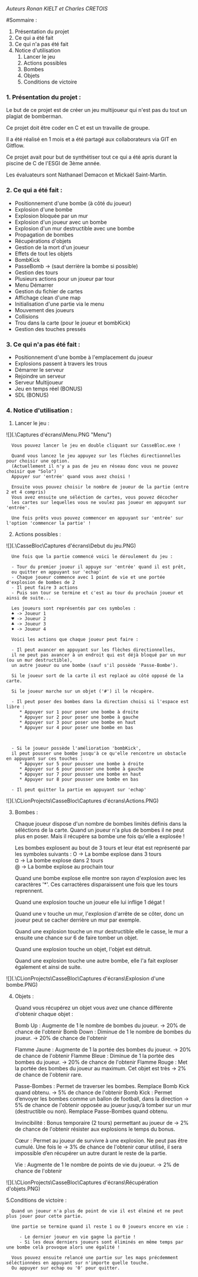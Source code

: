 *Auteurs Ronan KIELT et Charles CRETOIS*

#Sommaire :
1. Présentation du projet
2. Ce qui a été fait 
3. Ce qui n'a pas été fait
4. Notice d'utilisation
   1. Lancer le jeu
   2. Actions possibles
   3. Bombes
   4. Objets
   5. Conditions de victoire

### 1. Présentation du projet :

   Le but de ce projet est de créer un jeu multijoueur qui n'est pas du tout un plagiat de bomberman.
   
   Ce projet doit être coder en C et est un travaille de groupe.
   
   Il a été réalisé en 1 mois et a été partagé aux collaborateurs via GIT en Gitflow.

   Ce projet avait pour but de synthétiser tout ce qui a été apris durant la piscine de C de l'ESGI de 3ème année.

   Les évaluateurs sont Nathanael Demacon et Mickaël Saint-Martin.

### 2. Ce qui a été fait :

* Positionnement d'une bombe (à côté du joueur)
* Explosion d'une bombe
* Explosion bloquée par un mur
* Explosion d'un joueur avec un bombe
* Explosion d'un mur destructible avec une bombe
* Propagation de bombes
* Récupérations d'objets
* Gestion de la mort d'un joueur
* Effets de tout les objets
* BombKick
* PasseBomb -> (saut derrière la bombe si possible)
* Gestion des tours
* Plusieurs actions pour un joueur par tour
* Menu Démarrer
* Gestion du fichier de cartes
* Affichage clean d'une map
* Initialisation d'une partie via le menu
* Mouvement des joueurs
* Collisions
* Trou dans la carte (pour le joueur et bombKick)
* Gestion des touches pressés

### 3. Ce qui n'a pas été fait :

* Positionnement d'une bombe à l'emplacement du joueur
* Explosions passent à travers les trous
* Démarrer le serveur
* Rejoindre un serveur
* Serveur Multijoueur
* Jeu en temps réel (BONUS)
* SDL (BONUS)

### 4. Notice d'utilisation :

1. Lancer le jeu :

![](.\Captures d'écrans\Menu.PNG "Menu")

      Vous pouvez lancer le jeu en double cliquant sur CasseBloc.exe !

      Quand vous lancez le jeu appuyez sur les flèches directionnelles pour choisir une option. 
      (Actuellement il n'y a pas de jeu en réseau donc vous ne pouvez choisir que "Solo")
      Appuyer sur 'entrée' quand vous avez choisi !
    
      Ensuite vous pouvez choisir le nombre de joueur de la partie (entre 2 et 4 compris)
      Vous avez ensuite une séléction de cartes, vous pouvez décocher
      les cartes sur lequelles vous ne voulez pas joueur en appuyant sur 'entrée'. 
    
      Une fois prêts vous pouvez commencer en appuyant sur 'entrée' sur l'option 'commencer la partie' !

2. Actions possibles :
      

![](.\CasseBloc\Captures d'écrans\Debut du jeu.PNG)

      Une fois que la partie commencé voici le déroulement du jeu :

      - Tour du premier joueur il appuye sur 'entrée' quand il est prêt, 
      ou quitter en appuyant sur 'echap'
      - Chaque joueur commence avec 1 point de vie et une portée d'explosion de bombes de 2
      - Il peut faire 3 actions
      - Puis son tour se termine et c'est au tour du prochain joueur et ainsi de suite...

      Les joueurs sont représentés par ces symboles :
      ♠ -> Joueur 1
      ♥ -> Joueur 2
      ♣ -> Joueur 3
      ♦ -> Joueur 4

      Voici les actions que chaque joueur peut faire :

      - Il peut avancer en appuyant sur les flèches directionnelles, 
      il ne peut pas avancer à un endroit qui est déjà bloqué par un mur (ou un mur destructible), 
      un autre joueur ou une bombe (sauf s'il possède 'Passe-Bombe'). 
      
      Si le joueur sort de la carte il est replacé au côté opposé de la carte.
      
      Si le joueur marche sur un objet ('#') il le récupère.

      - Il peut poser des bombes dans la direction choisi si l'espace est libre :
         * Appuyer sur 1 pour poser une bombe à droite
         * Appuyer sur 2 pour poser une bombe à gauche
         * Appuyer sur 3 pour poser une bombe en haut
         * Appuyer sur 4 pour poser une bombe en bas

      

      - Si le joueur possède l'amélioration 'bombKick',
      il peut pousser une bombe jusqu'à ce qu'elle rencontre un obstacle en appuyant sur ces touches :
         * Appuyer sur 5 pour pousser une bombe à droite
         * Appuyer sur 6 pour pousser une bombe à gauche
         * Appuyer sur 7 pour pousser une bombe en haut
         * Appuyer sur 8 pour pousser une bombe en bas

      - Il peut quitter la partie en appuyant sur 'echap'


![](.\CLionProjects\CasseBloc\Captures d'écrans\Actions.PNG)


3. Bombes :


      Chaque joueur dispose d'un nombre de bombes limités définis dans la séléctions de la carte.
      Quand un joueur n'a plus de bombes il ne peut plus en poser.
      Mais il récupère sa bombe une fois qu'elle a explosée !

      Les bombes explosent au bout de 3 tours et leur état est représenté par les symboles suivants :
      O -> La bombe explose dans 3 tours  
      ¤ -> La bombe explose dans 2 tours  
      @ -> La bombe explose au prochain tour

      Quand une bombe explose elle montre son rayon d'explosion avec les caractères '*'.
      Ces carractères disparaissent une fois que les tours reprennent.

      Quand une explosion touche un joueur elle lui inflige 1 dégat !
      
      Quand une v touche un mur, l'explosion d'arrête de se côter,
      donc un joueur peut se cacher derrière un mur par exemple.

      Quand une explosion touche un mur destructible elle le casse,
      le mur a ensuite une chance sur 6 de faire tomber un objet.

      Quand une explosion touche un objet, l'objet est détruit.

      Quand une explosion touche une autre bombe, elle l'a fait exploser également et ainsi de suite.


![](.\CLionProjects\CasseBloc\Captures d'écrans\Explosion d'une bombe.PNG)


4. Objets :



      Quand vous récupérez un objet vous avez une chance différente d'obtenir chaque objet :
      
      Bomb Up : Augmente de 1 le nombre de bombes du joueur.                                          -> 20% de chance de l'obtenir
      Bomb Down : Diminue de 1 le nombre de bombes du joueur.                                         -> 20% de chance de l'obtenir

      Flamme Jaune : Augmente de 1 la portée des bombes du joueur.                                    -> 20% de chance de l'obtenir
      Flamme Bleue : Diminue de 1 la portée des bombes du joueur.                                     -> 20% de chance de l'obtenir
      Flamme Rouge : Met la portée des bombes du joueur au maximum. Cet objet est très                -> 2% de chance de l'obtenir
      rare.

      Passe-Bombes : Permet de traverser les bombes. Remplace Bomb Kick quand obtenu.                 -> 5% de chance de l'obtenir
      Bomb Kick : Permet d’envoyer les bombes comme un ballon de football, dans la direction          -> 5% de chance de l'obtenir
      opposée au joueur jusqu’à tomber sur un mur (destructible ou non). Remplace Passe-Bombes
      quand obtenu.

      Invincibilité : Bonus temporaire (2 tours) permettant au joueur de                              -> 2% de chance de l'obtenir
      résister aux explosions le temps du bonus.

      Cœur : Permet au joueur de survivre à une explosion. Ne peut pas être cumulé. Une fois le       -> 3% de chance de l'obtenir
      cœur utilisé, il sera impossible d’en récupérer un autre durant le reste de la partie.
      
      Vie : Augmente de 1 le nombre de points de vie du joueur.                                       -> 2% de chance de l'obtenir


![](.\CLionProjects\CasseBloc\Captures d'écrans\Récupération d'objets.PNG)


5.Conditions de victoire :



      Quand un joueur n'a plus de point de vie il est élminé et ne peut plus jouer pour cette partie.

      Une partie se termine quand il reste 1 ou 0 joueurs encore en vie :

         - Le dernier joueur en vie gagne la partie !
         - Si les deux derniers joueurs sont éliminés en même temps par une bombe celà provoque alors une égalité !

      Vous pouvez ensuite relancé une partie sur les maps précdemment séléctionnées en appuyant sur n'importe quelle touche.
      Ou appuyer sur echap ou '0' pour quitter.
